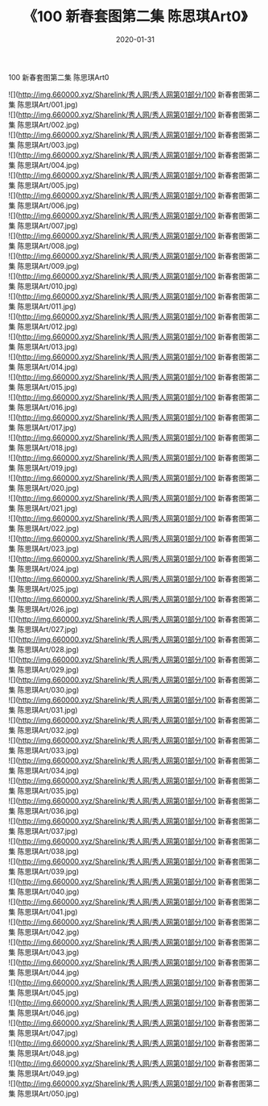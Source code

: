 ﻿---
layout: post
title:  《100 新春套图第二集 陈思琪Art0》
date:   2020-01-31
img: http://img.660000.xyz/Sharelink/秀人网/秀人网第01部分/100 新春套图第二集 陈思琪Art0/000.jpg
categories: [美女, 清纯, 唯美]
---

100 新春套图第二集 陈思琪Art0

  ![](http://img.660000.xyz/Sharelink/秀人网/秀人网第01部分/100 新春套图第二集 陈思琪Art/001.jpg) <br> ![](http://img.660000.xyz/Sharelink/秀人网/秀人网第01部分/100 新春套图第二集 陈思琪Art/002.jpg) <br> ![](http://img.660000.xyz/Sharelink/秀人网/秀人网第01部分/100 新春套图第二集 陈思琪Art/003.jpg) <br> ![](http://img.660000.xyz/Sharelink/秀人网/秀人网第01部分/100 新春套图第二集 陈思琪Art/004.jpg) <br> ![](http://img.660000.xyz/Sharelink/秀人网/秀人网第01部分/100 新春套图第二集 陈思琪Art/005.jpg) <br> ![](http://img.660000.xyz/Sharelink/秀人网/秀人网第01部分/100 新春套图第二集 陈思琪Art/006.jpg) <br> ![](http://img.660000.xyz/Sharelink/秀人网/秀人网第01部分/100 新春套图第二集 陈思琪Art/007.jpg) <br> ![](http://img.660000.xyz/Sharelink/秀人网/秀人网第01部分/100 新春套图第二集 陈思琪Art/008.jpg) <br> ![](http://img.660000.xyz/Sharelink/秀人网/秀人网第01部分/100 新春套图第二集 陈思琪Art/009.jpg) <br> ![](http://img.660000.xyz/Sharelink/秀人网/秀人网第01部分/100 新春套图第二集 陈思琪Art/010.jpg) <br> ![](http://img.660000.xyz/Sharelink/秀人网/秀人网第01部分/100 新春套图第二集 陈思琪Art/011.jpg) <br> ![](http://img.660000.xyz/Sharelink/秀人网/秀人网第01部分/100 新春套图第二集 陈思琪Art/012.jpg) <br> ![](http://img.660000.xyz/Sharelink/秀人网/秀人网第01部分/100 新春套图第二集 陈思琪Art/013.jpg) <br> ![](http://img.660000.xyz/Sharelink/秀人网/秀人网第01部分/100 新春套图第二集 陈思琪Art/014.jpg) <br> ![](http://img.660000.xyz/Sharelink/秀人网/秀人网第01部分/100 新春套图第二集 陈思琪Art/015.jpg) <br> ![](http://img.660000.xyz/Sharelink/秀人网/秀人网第01部分/100 新春套图第二集 陈思琪Art/016.jpg) <br> ![](http://img.660000.xyz/Sharelink/秀人网/秀人网第01部分/100 新春套图第二集 陈思琪Art/017.jpg) <br> ![](http://img.660000.xyz/Sharelink/秀人网/秀人网第01部分/100 新春套图第二集 陈思琪Art/018.jpg) <br> ![](http://img.660000.xyz/Sharelink/秀人网/秀人网第01部分/100 新春套图第二集 陈思琪Art/019.jpg) <br> ![](http://img.660000.xyz/Sharelink/秀人网/秀人网第01部分/100 新春套图第二集 陈思琪Art/020.jpg) <br> ![](http://img.660000.xyz/Sharelink/秀人网/秀人网第01部分/100 新春套图第二集 陈思琪Art/021.jpg) <br> ![](http://img.660000.xyz/Sharelink/秀人网/秀人网第01部分/100 新春套图第二集 陈思琪Art/022.jpg) <br> ![](http://img.660000.xyz/Sharelink/秀人网/秀人网第01部分/100 新春套图第二集 陈思琪Art/023.jpg) <br> ![](http://img.660000.xyz/Sharelink/秀人网/秀人网第01部分/100 新春套图第二集 陈思琪Art/024.jpg) <br> ![](http://img.660000.xyz/Sharelink/秀人网/秀人网第01部分/100 新春套图第二集 陈思琪Art/025.jpg) <br> ![](http://img.660000.xyz/Sharelink/秀人网/秀人网第01部分/100 新春套图第二集 陈思琪Art/026.jpg) <br> ![](http://img.660000.xyz/Sharelink/秀人网/秀人网第01部分/100 新春套图第二集 陈思琪Art/027.jpg) <br> ![](http://img.660000.xyz/Sharelink/秀人网/秀人网第01部分/100 新春套图第二集 陈思琪Art/028.jpg) <br> ![](http://img.660000.xyz/Sharelink/秀人网/秀人网第01部分/100 新春套图第二集 陈思琪Art/029.jpg) <br> ![](http://img.660000.xyz/Sharelink/秀人网/秀人网第01部分/100 新春套图第二集 陈思琪Art/030.jpg) <br> ![](http://img.660000.xyz/Sharelink/秀人网/秀人网第01部分/100 新春套图第二集 陈思琪Art/031.jpg) <br> ![](http://img.660000.xyz/Sharelink/秀人网/秀人网第01部分/100 新春套图第二集 陈思琪Art/032.jpg) <br> ![](http://img.660000.xyz/Sharelink/秀人网/秀人网第01部分/100 新春套图第二集 陈思琪Art/033.jpg) <br> ![](http://img.660000.xyz/Sharelink/秀人网/秀人网第01部分/100 新春套图第二集 陈思琪Art/034.jpg) <br> ![](http://img.660000.xyz/Sharelink/秀人网/秀人网第01部分/100 新春套图第二集 陈思琪Art/035.jpg) <br> ![](http://img.660000.xyz/Sharelink/秀人网/秀人网第01部分/100 新春套图第二集 陈思琪Art/036.jpg) <br> ![](http://img.660000.xyz/Sharelink/秀人网/秀人网第01部分/100 新春套图第二集 陈思琪Art/037.jpg) <br> ![](http://img.660000.xyz/Sharelink/秀人网/秀人网第01部分/100 新春套图第二集 陈思琪Art/038.jpg) <br> ![](http://img.660000.xyz/Sharelink/秀人网/秀人网第01部分/100 新春套图第二集 陈思琪Art/039.jpg) <br> ![](http://img.660000.xyz/Sharelink/秀人网/秀人网第01部分/100 新春套图第二集 陈思琪Art/040.jpg) <br> ![](http://img.660000.xyz/Sharelink/秀人网/秀人网第01部分/100 新春套图第二集 陈思琪Art/041.jpg) <br> ![](http://img.660000.xyz/Sharelink/秀人网/秀人网第01部分/100 新春套图第二集 陈思琪Art/042.jpg) <br> ![](http://img.660000.xyz/Sharelink/秀人网/秀人网第01部分/100 新春套图第二集 陈思琪Art/043.jpg) <br> ![](http://img.660000.xyz/Sharelink/秀人网/秀人网第01部分/100 新春套图第二集 陈思琪Art/044.jpg) <br> ![](http://img.660000.xyz/Sharelink/秀人网/秀人网第01部分/100 新春套图第二集 陈思琪Art/045.jpg) <br> ![](http://img.660000.xyz/Sharelink/秀人网/秀人网第01部分/100 新春套图第二集 陈思琪Art/046.jpg) <br> ![](http://img.660000.xyz/Sharelink/秀人网/秀人网第01部分/100 新春套图第二集 陈思琪Art/047.jpg) <br> ![](http://img.660000.xyz/Sharelink/秀人网/秀人网第01部分/100 新春套图第二集 陈思琪Art/048.jpg) <br> ![](http://img.660000.xyz/Sharelink/秀人网/秀人网第01部分/100 新春套图第二集 陈思琪Art/049.jpg) <br> ![](http://img.660000.xyz/Sharelink/秀人网/秀人网第01部分/100 新春套图第二集 陈思琪Art/050.jpg) <br>